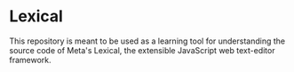 # Lexical

This repository is meant to be used as a learning tool for understanding the
source code of Meta's Lexical, the extensible JavaScript web text-editor
framework.

